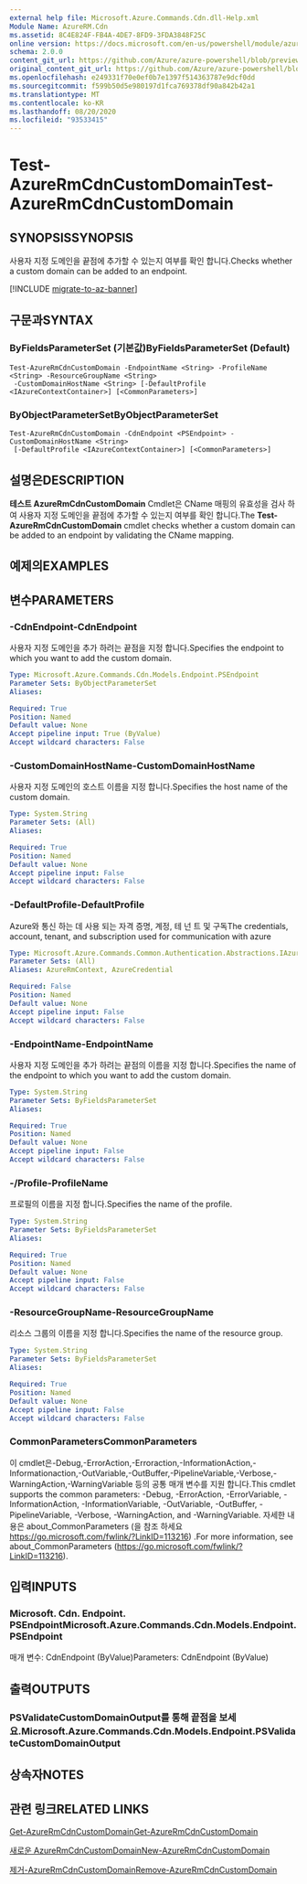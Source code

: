 ```yaml
---
external help file: Microsoft.Azure.Commands.Cdn.dll-Help.xml
Module Name: AzureRM.Cdn
ms.assetid: 8C4E824F-FB4A-4DE7-8FD9-3FDA3848F25C
online version: https://docs.microsoft.com/en-us/powershell/module/azurerm.cdn/test-azurermcdncustomdomain
schema: 2.0.0
content_git_url: https://github.com/Azure/azure-powershell/blob/preview/src/ResourceManager/Cdn/Commands.Cdn/help/Test-AzureRmCdnCustomDomain.md
original_content_git_url: https://github.com/Azure/azure-powershell/blob/preview/src/ResourceManager/Cdn/Commands.Cdn/help/Test-AzureRmCdnCustomDomain.md
ms.openlocfilehash: e249331f70e0ef0b7e1397f514363787e9dcf0dd
ms.sourcegitcommit: f599b50d5e980197d1fca769378df90a842b42a1
ms.translationtype: MT
ms.contentlocale: ko-KR
ms.lasthandoff: 08/20/2020
ms.locfileid: "93533415"
---
```

# <span data-ttu-id="a4bfa-101">Test-AzureRmCdnCustomDomain</span><span class="sxs-lookup"><span data-stu-id="a4bfa-101">Test-AzureRmCdnCustomDomain</span></span>

## <span data-ttu-id="a4bfa-102">SYNOPSIS</span><span class="sxs-lookup"><span data-stu-id="a4bfa-102">SYNOPSIS</span></span>
<span data-ttu-id="a4bfa-103">사용자 지정 도메인을 끝점에 추가할 수 있는지 여부를 확인 합니다.</span><span class="sxs-lookup"><span data-stu-id="a4bfa-103">Checks whether a custom domain can be added to an endpoint.</span></span>

[!INCLUDE [migrate-to-az-banner](../../includes/migrate-to-az-banner.md)]

## <span data-ttu-id="a4bfa-104">구문과</span><span class="sxs-lookup"><span data-stu-id="a4bfa-104">SYNTAX</span></span>

### <span data-ttu-id="a4bfa-105">ByFieldsParameterSet (기본값)</span><span class="sxs-lookup"><span data-stu-id="a4bfa-105">ByFieldsParameterSet (Default)</span></span>
```
Test-AzureRmCdnCustomDomain -EndpointName <String> -ProfileName <String> -ResourceGroupName <String>
 -CustomDomainHostName <String> [-DefaultProfile <IAzureContextContainer>] [<CommonParameters>]
```

### <span data-ttu-id="a4bfa-106">ByObjectParameterSet</span><span class="sxs-lookup"><span data-stu-id="a4bfa-106">ByObjectParameterSet</span></span>
```
Test-AzureRmCdnCustomDomain -CdnEndpoint <PSEndpoint> -CustomDomainHostName <String>
 [-DefaultProfile <IAzureContextContainer>] [<CommonParameters>]
```

## <span data-ttu-id="a4bfa-107">설명은</span><span class="sxs-lookup"><span data-stu-id="a4bfa-107">DESCRIPTION</span></span>
<span data-ttu-id="a4bfa-108">**테스트 AzureRmCdnCustomDomain** Cmdlet은 CName 매핑의 유효성을 검사 하 여 사용자 지정 도메인을 끝점에 추가할 수 있는지 여부를 확인 합니다.</span><span class="sxs-lookup"><span data-stu-id="a4bfa-108">The **Test-AzureRmCdnCustomDomain** cmdlet checks whether a custom domain can be added to an endpoint by validating the CName mapping.</span></span>

## <span data-ttu-id="a4bfa-109">예제의</span><span class="sxs-lookup"><span data-stu-id="a4bfa-109">EXAMPLES</span></span>

## <span data-ttu-id="a4bfa-110">변수</span><span class="sxs-lookup"><span data-stu-id="a4bfa-110">PARAMETERS</span></span>

### <span data-ttu-id="a4bfa-111">-CdnEndpoint</span><span class="sxs-lookup"><span data-stu-id="a4bfa-111">-CdnEndpoint</span></span>
<span data-ttu-id="a4bfa-112">사용자 지정 도메인을 추가 하려는 끝점을 지정 합니다.</span><span class="sxs-lookup"><span data-stu-id="a4bfa-112">Specifies the endpoint to which you want to add the custom domain.</span></span>

```yaml
Type: Microsoft.Azure.Commands.Cdn.Models.Endpoint.PSEndpoint
Parameter Sets: ByObjectParameterSet
Aliases:

Required: True
Position: Named
Default value: None
Accept pipeline input: True (ByValue)
Accept wildcard characters: False
```

### <span data-ttu-id="a4bfa-113">-CustomDomainHostName</span><span class="sxs-lookup"><span data-stu-id="a4bfa-113">-CustomDomainHostName</span></span>
<span data-ttu-id="a4bfa-114">사용자 지정 도메인의 호스트 이름을 지정 합니다.</span><span class="sxs-lookup"><span data-stu-id="a4bfa-114">Specifies the host name of the custom domain.</span></span>

```yaml
Type: System.String
Parameter Sets: (All)
Aliases:

Required: True
Position: Named
Default value: None
Accept pipeline input: False
Accept wildcard characters: False
```

### <span data-ttu-id="a4bfa-115">-DefaultProfile</span><span class="sxs-lookup"><span data-stu-id="a4bfa-115">-DefaultProfile</span></span>
<span data-ttu-id="a4bfa-116">Azure와 통신 하는 데 사용 되는 자격 증명, 계정, 테 넌 트 및 구독</span><span class="sxs-lookup"><span data-stu-id="a4bfa-116">The credentials, account, tenant, and subscription used for communication with azure</span></span>

```yaml
Type: Microsoft.Azure.Commands.Common.Authentication.Abstractions.IAzureContextContainer
Parameter Sets: (All)
Aliases: AzureRmContext, AzureCredential

Required: False
Position: Named
Default value: None
Accept pipeline input: False
Accept wildcard characters: False
```

### <span data-ttu-id="a4bfa-117">-EndpointName</span><span class="sxs-lookup"><span data-stu-id="a4bfa-117">-EndpointName</span></span>
<span data-ttu-id="a4bfa-118">사용자 지정 도메인을 추가 하려는 끝점의 이름을 지정 합니다.</span><span class="sxs-lookup"><span data-stu-id="a4bfa-118">Specifies the name of the endpoint to which you want to add the custom domain.</span></span>

```yaml
Type: System.String
Parameter Sets: ByFieldsParameterSet
Aliases:

Required: True
Position: Named
Default value: None
Accept pipeline input: False
Accept wildcard characters: False
```

### <span data-ttu-id="a4bfa-119">-/Profile</span><span class="sxs-lookup"><span data-stu-id="a4bfa-119">-ProfileName</span></span>
<span data-ttu-id="a4bfa-120">프로필의 이름을 지정 합니다.</span><span class="sxs-lookup"><span data-stu-id="a4bfa-120">Specifies the name of the profile.</span></span>

```yaml
Type: System.String
Parameter Sets: ByFieldsParameterSet
Aliases:

Required: True
Position: Named
Default value: None
Accept pipeline input: False
Accept wildcard characters: False
```

### <span data-ttu-id="a4bfa-121">-ResourceGroupName</span><span class="sxs-lookup"><span data-stu-id="a4bfa-121">-ResourceGroupName</span></span>
<span data-ttu-id="a4bfa-122">리소스 그룹의 이름을 지정 합니다.</span><span class="sxs-lookup"><span data-stu-id="a4bfa-122">Specifies the name of the resource group.</span></span>

```yaml
Type: System.String
Parameter Sets: ByFieldsParameterSet
Aliases:

Required: True
Position: Named
Default value: None
Accept pipeline input: False
Accept wildcard characters: False
```

### <span data-ttu-id="a4bfa-123">CommonParameters</span><span class="sxs-lookup"><span data-stu-id="a4bfa-123">CommonParameters</span></span>
<span data-ttu-id="a4bfa-124">이 cmdlet은-Debug,-ErrorAction,-Erroraction,-InformationAction,-Informationaction,-OutVariable,-OutBuffer,-PipelineVariable,-Verbose,-WarningAction,-WarningVariable 등의 공통 매개 변수를 지원 합니다.</span><span class="sxs-lookup"><span data-stu-id="a4bfa-124">This cmdlet supports the common parameters: -Debug, -ErrorAction, -ErrorVariable, -InformationAction, -InformationVariable, -OutVariable, -OutBuffer, -PipelineVariable, -Verbose, -WarningAction, and -WarningVariable.</span></span> <span data-ttu-id="a4bfa-125">자세한 내용은 about_CommonParameters (을 참조 하세요 https://go.microsoft.com/fwlink/?LinkID=113216) .</span><span class="sxs-lookup"><span data-stu-id="a4bfa-125">For more information, see about_CommonParameters (https://go.microsoft.com/fwlink/?LinkID=113216).</span></span>

## <span data-ttu-id="a4bfa-126">입력</span><span class="sxs-lookup"><span data-stu-id="a4bfa-126">INPUTS</span></span>

### <span data-ttu-id="a4bfa-127">Microsoft. Cdn. Endpoint. PSEndpoint</span><span class="sxs-lookup"><span data-stu-id="a4bfa-127">Microsoft.Azure.Commands.Cdn.Models.Endpoint.PSEndpoint</span></span>
<span data-ttu-id="a4bfa-128">매개 변수: CdnEndpoint (ByValue)</span><span class="sxs-lookup"><span data-stu-id="a4bfa-128">Parameters: CdnEndpoint (ByValue)</span></span>

## <span data-ttu-id="a4bfa-129">출력</span><span class="sxs-lookup"><span data-stu-id="a4bfa-129">OUTPUTS</span></span>

### <span data-ttu-id="a4bfa-130">PSValidateCustomDomainOutput를 통해 끝점을 보세요.</span><span class="sxs-lookup"><span data-stu-id="a4bfa-130">Microsoft.Azure.Commands.Cdn.Models.Endpoint.PSValidateCustomDomainOutput</span></span>

## <span data-ttu-id="a4bfa-131">상속자</span><span class="sxs-lookup"><span data-stu-id="a4bfa-131">NOTES</span></span>

## <span data-ttu-id="a4bfa-132">관련 링크</span><span class="sxs-lookup"><span data-stu-id="a4bfa-132">RELATED LINKS</span></span>

[<span data-ttu-id="a4bfa-133">Get-AzureRmCdnCustomDomain</span><span class="sxs-lookup"><span data-stu-id="a4bfa-133">Get-AzureRmCdnCustomDomain</span></span>](./Get-AzureRmCdnCustomDomain.md)

[<span data-ttu-id="a4bfa-134">새로운 AzureRmCdnCustomDomain</span><span class="sxs-lookup"><span data-stu-id="a4bfa-134">New-AzureRmCdnCustomDomain</span></span>](./New-AzureRmCdnCustomDomain.md)

[<span data-ttu-id="a4bfa-135">제거-AzureRmCdnCustomDomain</span><span class="sxs-lookup"><span data-stu-id="a4bfa-135">Remove-AzureRmCdnCustomDomain</span></span>](./Remove-AzureRmCdnCustomDomain.md)


